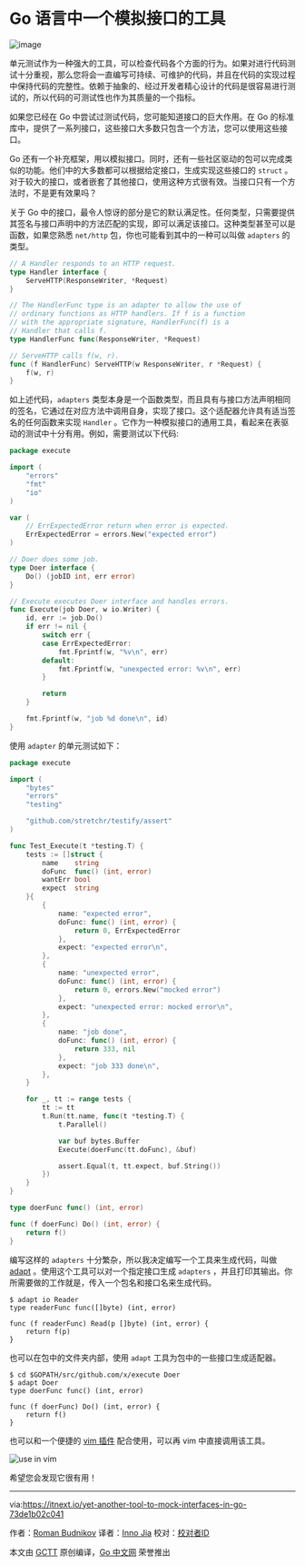# Go 语言中一个模拟接口的工具

![image](https://cdn-images-1.medium.com/max/1600/1*OC_uFaDoGfZ7s1Pkg8YbGg.png)

单元测试作为一种强大的工具，可以检查代码各个方面的行为。如果对进行代码测试十分重视，那么您将会一直编写可持续、可维护的代码，并且在代码的实现过程中保持代码的完整性。依赖于抽象的、经过开发者精心设计的代码是很容易进行测试的，所以代码的可测试性也作为其质量的一个指标。

如果您已经在 Go 中尝试过测试代码，您可能知道接口的巨大作用。在 Go 的标准库中，提供了一系列接口，这些接口大多数只包含一个方法，您可以使用这些接口。

Go 还有一个补充框架，用以模拟接口。同时，还有一些社区驱动的包可以完成类似的功能。他们中的大多数都可以根据给定接口，生成实现这些接口的 `struct` 。 对于较大的接口，或者嵌套了其他接口，使用这种方式很有效。当接口只有一个方法时，不是更有效果吗？

关于 Go 中的接口，最令人惊讶的部分是它的默认满足性。任何类型，只需要提供其签名与接口声明中的方法匹配的实现，即可以满足该接口。这种类型甚至可以是函数，如果您熟悉 `net/http` 包，你也可能看到其中的一种可以叫做 `adapters` 的类型。

```go
// A Handler responds to an HTTP request.
type Handler interface {
    ServeHTTP(ResponseWriter, *Request)
}

// The HandlerFunc type is an adapter to allow the use of
// ordinary functions as HTTP handlers. If f is a function
// with the appropriate signature, HandlerFunc(f) is a
// Handler that calls f.
type HandlerFunc func(ResponseWriter, *Request)

// ServeHTTP calls f(w, r).
func (f HandlerFunc) ServeHTTP(w ResponseWriter, r *Request) {
    f(w, r)
}
```

如上述代码，`adapters` 类型本身是一个函数类型，而且具有与接口方法声明相同的签名，它通过在对应方法中调用自身，实现了接口。这个适配器允许具有适当签名的任何函数来实现 `Handler` 。它作为一种模拟接口的通用工具，看起来在表驱动的测试中十分有用。例如，需要测试以下代码:

```go
package execute

import (
	"errors"
	"fmt"
	"io"
)

var (
	// ErrExpectedError return when error is expected.
	ErrExpectedError = errors.New("expected error")
)

// Doer does some job.
type Doer interface {
	Do() (jobID int, err error)
}

// Execute executes Doer interface and handles errors.
func Execute(job Doer, w io.Writer) {
	id, err := job.Do()
	if err != nil {
		switch err {
		case ErrExpectedError:
			fmt.Fprintf(w, "%v\n", err)
		default:
			fmt.Fprintf(w, "unexpected error: %v\n", err)
		}

		return
	}

	fmt.Fprintf(w, "job %d done\n", id)
}
```

使用 `adapter` 的单元测试如下：

```go
package execute

import (
	"bytes"
	"errors"
	"testing"

	"github.com/stretchr/testify/assert"
)

func Test_Execute(t *testing.T) {
	tests := []struct {
		name    string
		doFunc  func() (int, error)
		wantErr bool
		expect  string
	}{
		{
			name: "expected error",
			doFunc: func() (int, error) {
				return 0, ErrExpectedError
			},
			expect: "expected error\n",
		},
		{
			name: "unexpected error",
			doFunc: func() (int, error) {
				return 0, errors.New("mocked error")
			},
			expect: "unexpected error: mocked error\n",
		},
		{
			name: "job done",
			doFunc: func() (int, error) {
				return 333, nil
			},
			expect: "job 333 done\n",
		},
	}

	for _, tt := range tests {
		tt := tt
		t.Run(tt.name, func(t *testing.T) {
			t.Parallel()

			var buf bytes.Buffer
			Execute(doerFunc(tt.doFunc), &buf)

			assert.Equal(t, tt.expect, buf.String())
		})
	}
}

type doerFunc func() (int, error)

func (f doerFunc) Do() (int, error) {
	return f()
}
```

编写这样的 `adapters` 十分繁杂，所以我决定编写一个工具来生成代码，叫做 [adapt](https://github.com/romanyx/adapt) 。使用这个工具可以对一个指定接口生成 `adapters` ，并且打印其输出。你所需要做的工作就是，传入一个包名和接口名来生成代码。

```shell
$ adapt io Reader
type readerFunc func([]byte) (int, error)

func (f readerFunc) Read(p []byte) (int, error) {
	return f(p)
}
```

也可以在包中的文件夹内部，使用 `adapt` 工具为包中的一些接口生成适配器。

```shell
$ cd $GOPATH/src/github.com/x/execute Doer
$ adapt Doer
type doerFunc func() (int, error)

func (f doerFunc) Do() (int, error) {
	return f()
}
```

也可以和一个便捷的 [vim 插件](https://github.com/romanyx/vim-go-adapt) 配合使用，可以再 vim 中直接调用该工具。

![use in vim](https://cdn-images-1.medium.com/max/1600/1*PCMcTGnUNvjP0hooLXYBOw.gif)

希望您会发现它很有用！

----------------

via:https://itnext.io/yet-another-tool-to-mock-interfaces-in-go-73de1b02c041

作者：[Roman Budnikov](https://itnext.io/@romanyx90)
译者：[Inno Jia](https://github.com/kobeHub)
校对：[校对者ID](https://github.com/校对者ID)

本文由 [GCTT](https://github.com/studygolang/GCTT) 原创编译，[Go 中文网](https://studygolang.com/) 荣誉推出
